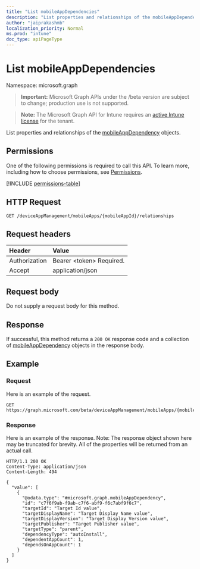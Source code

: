 ```yaml
---
title: "List mobileAppDependencies"
description: "List properties and relationships of the mobileAppDependency objects."
author: "jaiprakashmb"
localization_priority: Normal
ms.prod: "intune"
doc_type: apiPageType
---
```


# List mobileAppDependencies

Namespace: microsoft.graph

> **Important:** Microsoft Graph APIs under the /beta version are subject to change; production use is not supported.

> **Note:** The Microsoft Graph API for Intune requires an [active Intune license](https://go.microsoft.com/fwlink/?linkid=839381) for the tenant.

List properties and relationships of the [mobileAppDependency](../resources/intune-apps-mobileappdependency.md) objects.

## Permissions
One of the following permissions is required to call this API. To learn more, including how to choose permissions, see [Permissions](/graph/permissions-reference).

<!-- { "blockType": "permissions", "name": "intune_apps_mobileappdependency_list" } -->
[!INCLUDE [permissions-table](../includes/permissions/intune-apps-mobileappdependency-list-permissions.md)]

## HTTP Request
<!-- {
  "blockType": "ignored"
}
-->
``` http
GET /deviceAppManagement/mobileApps/{mobileAppId}/relationships
```

## Request headers
|Header|Value|
|:---|:---|
|Authorization|Bearer &lt;token&gt; Required.|
|Accept|application/json|

## Request body
Do not supply a request body for this method.

## Response
If successful, this method returns a `200 OK` response code and a collection of [mobileAppDependency](../resources/intune-apps-mobileappdependency.md) objects in the response body.

## Example

### Request
Here is an example of the request.
``` http
GET https://graph.microsoft.com/beta/deviceAppManagement/mobileApps/{mobileAppId}/relationships
```

### Response
Here is an example of the response. Note: The response object shown here may be truncated for brevity. All of the properties will be returned from an actual call.
``` http
HTTP/1.1 200 OK
Content-Type: application/json
Content-Length: 494

{
  "value": [
    {
      "@odata.type": "#microsoft.graph.mobileAppDependency",
      "id": "c7f6f9ab-f9ab-c7f6-abf9-f6c7abf9f6c7",
      "targetId": "Target Id value",
      "targetDisplayName": "Target Display Name value",
      "targetDisplayVersion": "Target Display Version value",
      "targetPublisher": "Target Publisher value",
      "targetType": "parent",
      "dependencyType": "autoInstall",
      "dependentAppCount": 1,
      "dependsOnAppCount": 1
    }
  ]
}
```
